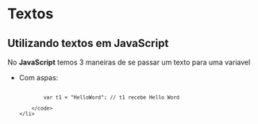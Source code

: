 # Textos
 
## Utilizando textos em JavaScript
<p>No <b>JavaScript</b> temos 3 maneiras de se passar um texto para uma variavel</p>
<ul>
	<li> Com aspas:
		<code>
			
			var t1 = "HelloWord"; // t1 recebe Hello Word
			
		</code>
	</li>
	
	
</ul>

